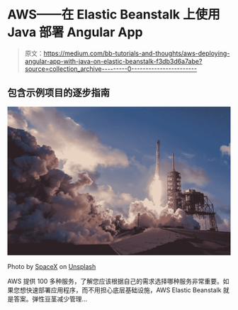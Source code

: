 # AWS——在 Elastic Beanstalk 上使用 Java 部署 Angular App

> 原文：<https://medium.com/bb-tutorials-and-thoughts/aws-deploying-angular-app-with-java-on-elastic-beanstalk-f3db3d6a7abe?source=collection_archive---------0----------------------->

## 包含示例项目的逐步指南

![](img/2e168542de84e4583554d8d4c40552c1.png)

Photo by [SpaceX](https://unsplash.com/@spacex?utm_source=medium&utm_medium=referral) on [Unsplash](https://unsplash.com?utm_source=medium&utm_medium=referral)

AWS 提供 100 多种服务，了解您应该根据自己的需求选择哪种服务非常重要。如果您想快速部署应用程序，而不用担心底层基础设施，AWS Elastic Beanstalk 就是答案。弹性豆茎减少管理…